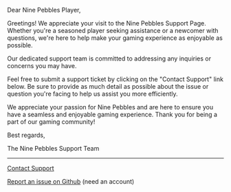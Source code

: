 Dear Nine Pebbles Player,

Greetings! We appreciate your visit to the Nine Pebbles Support Page. Whether you're a seasoned player seeking assistance or a newcomer with questions, we're here to help make your gaming experience as enjoyable as possible.

Our dedicated support team is committed to addressing any inquiries or concerns you may have. 

Feel free to submit a support ticket by clicking on the "Contact Support" link below. Be sure to provide as much detail as possible about the issue or question you're facing to help us assist you more efficiently.

We appreciate your passion for Nine Pebbles and are here to ensure you have a seamless and enjoyable gaming experience. Thank you for being a part of our gaming community!

Best regards,

The Nine Pebbles Support Team
<hr/>
<a href="mailto:ninestones.dev@gmail.com?subject=%5BNine%20Pebbles%5D%20User%20report">Contact Support</a>
                                                                                                        
                                                                                                        
<a href="https://github.com/Parabul/NinePebbles/issues/new">Report an issue on Github</a> (need an account)
